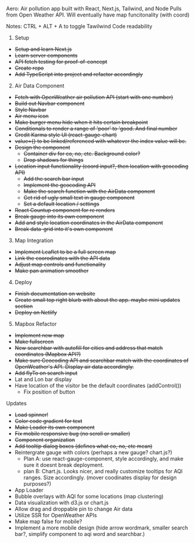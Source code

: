 Aero:
Air pollution app built with React, Next.js, Tailwind, and Node
Pulls from Open Weather API. Will eventually have map funcitonality (with coord)

Notes:
CTRL + ALT + A to toggle Tawilwind Code readability


1. Setup    
  - ~~Setup and learn Next.js~~
  - ~~Learn server components~~
  - ~~API fetch testing for proof-of-concept~~
  - ~~Create repo~~
  - ~~Add TypeScript into project and refactor accordingly~~

2. Air Data Component
  - ~~Fetch with OpenWeather air pollution API (start with one number)~~
  - ~~Build out Navbar component~~
  - ~~Style Navbar~~
  - ~~Air menu icon~~
  - ~~Make burger menu hide when it hits certain breakpoint~~
  - ~~Conditionals to render a range of 'poor' to 'good. And final number~~
  - ~~Credit Karma style UI (react-gauge-chart)~~
  - ~~value={} to be linked/referenced with whatever the index value will be.~~
  - ~~Design the component~~
    - ~~Container div for co, no, etc. Background color?~~
    - ~~Drop shadows for things~~
  - ~~Location input functionality (coord input?, then location with geocoding API)~~
    - ~~Add the search bar input~~
    - ~~Implement the geocoding API~~
    - ~~Make the search function with the AirData component~~
    - ~~Get rid of ugly small text in gauge component~~
    - ~~Set a default location / settings~~
  - ~~React Countup component for re renders~~
  - ~~Break gauge into its own component~~
  - ~~Add and style location coordinates in the AirData component~~
  - ~~Break data-grid into it's own component~~

3. Map Integration
  - ~~Implement Leaflet to be a full screen map~~
  - ~~Link the coorodinates with the API data~~
  - ~~Adjust map controls and functionality~~
  - ~~Make pan animation smoother~~ 

4. Deploy
  - ~~Finish documentation on website~~
  - ~~Create small top right blurb with about the app. maybe mini updates section~~
  - ~~Deploy on Netlify~~


5. Mapbox Refactor
  - ~~Implement new map~~
  - ~~Make fullscreen~~
  - ~~New searchbar with autofill for cities and address that match coordinates (Mapbox API?)~~
  - ~~Make sure Geocoding API and searchbar match with the coordinates of OpenWeather's API. Display air data accordingly.~~
  - ~~Add flyTo on search input~~
  - Lat and Lon bar display
  - Have location of the visitor be the default coordinates (addControl())
    - Fix position of button


Updates
  - ~~Load spinner!~~
  - ~~Color code gradient for text~~
  - ~~Make Loader its own component~~
  - ~~Fix mobile responsive bug (no scroll or smaller)~~
  - ~~Component organization~~
  - ~~Add tooltip dialog boxes (defines what co, no, etc mean)~~
  - Reintergrate gauge with colors (perhaps a new gauge? chart.js?)
    - Plan A: use react-gauge-component, style accordingly, and make sure it doesnt break deployment.
    - plan B: Chart.js. Looks nicer, and really customize tooltips for AQI ranges. Size accordingly. (mover coodinates display for design purposes?)
  - App Loader
  - Bubble overlays with AQI for some locations (map clustering)
  - Data visualization with d3.js or chart.js
  - Allow drag and droppable pin to change Air data
  - Utilize SSR for OpenWeather APIs
  - Make map false for mobile?
  - Implement a more mobile design (hide arrow wordmark, smaller search bar?, simplify component to aqi word and searchbar.)


